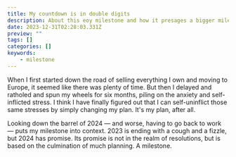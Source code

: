 ```yaml
---
title: My countdown is in double digits
description: About this eoy milestone and how it presages a bigger milestone
date: 2023-12-31T02:28:03.331Z
preview: ""
tags: []
categories: []
keywords:
    - milestone
---
```

When I first started down the road of selling everything I own and moving to Europe, it seemed like there was plenty of time. But then I delayed and ratholed and spun my wheels for six months, piling on the anxiety and self-inflicted stress. I think I have finally figured out that I can self-uninflict those same stresses by simply changing my plan. It's my plan, after all.

Looking down the barrel of 2024 — and worse, having to go back to work — puts my milestone into context. 2023 is ending with a cough and a fizzle, but 2024 has promise. Its promise is not in the realm of resolutions, but is based on the culmination of much planning. A milestone.
